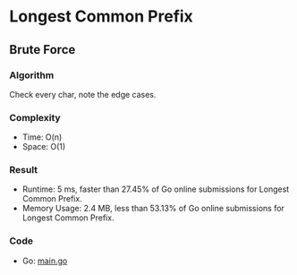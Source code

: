 # Longest Common Prefix




## Brute Force



### Algorithm

Check every char, note the edge cases.


### Complexity

- Time: O(n)
- Space: O(1)


### Result

- Runtime: 5 ms, faster than 27.45% of Go online submissions for Longest Common Prefix.
- Memory Usage: 2.4 MB, less than 53.13% of Go online submissions for Longest Common Prefix.


### Code

- Go: [main.go](#maingo)